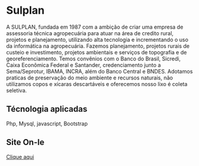 # Sulplan 

A SULPLAN, fundada em 1987 com a ambição de criar uma empresa de assessoria técnica agropecuária para atuar na área de credito rural, projetos e planejamento, utilizando alta tecnologia e incrementando o uso da informática na agropecuária. Fazemos planejamento, projetos rurais de custeio e investimento, projetos ambientais e serviços de topografia e de georeferenciamento. Temos convênios com o Banco do Brasil, Sicredi, Caixa Econômica Federal e Santander, credenciamento junto a Sema/Seprotur, IBAMA, INCRA, além do Banco Central e BNDES.  Adotamos praticas de preservação do meio ambiente e recursos naturais, não utilizamos copos e xícaras descartáveis e oferecemos nosso lixo é coleta seletiva. 



## Técnologia aplicadas
Php, Mysql, javascript, Bootstrap





## Site On-le

[Clique aqui](https://sulplan.com/)